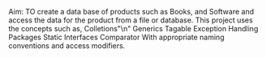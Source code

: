 Aim: TO create a data base of products such as Books, and Software and access the data for the product from a file or database.
This project uses the concepts such as, 
  Colletions"\n"
	Generics
  Tagable
	Exception Handling
	Packages
	Static
  Interfaces
  Comparator
	With appropriate naming conventions and access modifiers.
